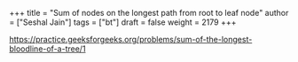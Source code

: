 +++
title = "Sum of nodes on the longest path from root to leaf node"
author = ["Seshal Jain"]
tags = ["bt"]
draft = false
weight = 2179
+++

<https://practice.geeksforgeeks.org/problems/sum-of-the-longest-bloodline-of-a-tree/1>
